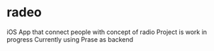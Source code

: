 # radeo
iOS App that connect people with concept of radio
Project is work in progress
Currently using Prase as backend
